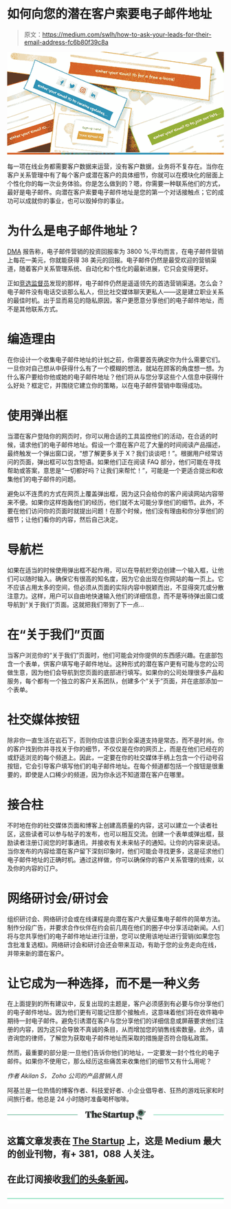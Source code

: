 # 如何向您的潜在客户索要电子邮件地址

> 原文：<https://medium.com/swlh/how-to-ask-your-leads-for-their-email-address-fc6b80f39c8a>

![](img/fc9fb52465302f5371fc58413af49593.png)

每一项在线业务都需要客户数据来运营，没有客户数据，业务将不复存在。当你在客户关系管理中有了每个客户或潜在客户的具体细节，你就可以在模块化的层面上个性化你的每一次业务体验。你是怎么做到的？嗯，你需要一种联系他们的方式，最好是电子邮件。向潜在客户索要电子邮件地址是您的第一个对话接触点；它的成功可以成就你的事业，也可以毁掉你的事业。

# 为什么是电子邮件地址？

[DMA](https://www.emailmonday.com/dma-national-client-email-report-2015/) 报告称，电子邮件营销的投资回报率为 3800 %;平均而言，在电子邮件营销上每花一美元，你就能获得 38 美元的回报。电子邮件仍然是最受欢迎的营销渠道，随着客户关系管理系统、自动化和个性化的最新进展，它只会变得更好。

正如[竞选监督员](https://www.campaignmonitor.com/resources/guides/insights-research-report/)发现的那样，电子邮件仍然是遥遥领先的首选营销渠道。怎么会？电子邮件没有电话交谈那么私人，但比社交媒体聊天更私人——这是建立职业关系的最佳时机。出于显而易见的隐私原因，客户更愿意分享他们的电子邮件地址，而不是其他联系方式。

# 编造理由

在你设计一个收集电子邮件地址的计划之前，你需要首先确定你为什么需要它们。一旦你对自己想从中获得什么有了一个模糊的想法，就站在顾客的角度想一想。为什么客户要给你他或她的电子邮件地址？他们将从与您分享这些个人信息中获得什么好处？框定它，并围绕它建立你的策略，以在电子邮件营销中取得成功。

# 使用弹出框

当潜在客户登陆你的网页时，你可以用合适的工具监控他们的活动，在合适的时候，请求他们的电子邮件地址。假设一个潜在客户花了大量的时间阅读产品描述，最终触发一个弹出窗口说，“想了解更多关于 X？我们谈谈吧！”。根据用户经常访问的页面，弹出框可以包含短语。如果他们正在阅读 FAQ 部分，他们可能在寻找帮助或答案，意思是“一切都好吗？让我们来帮忙！”，可能是一个更适合提出和收集他们的电子邮件的问题。

避免以不连贯的方式在网页上覆盖弹出框，因为这只会给你的客户阅读网站内容带来不便。如果你这样炮轰他们的经历，他们就不太可能分享他们的细节。此外，不要在他们访问你的页面时就提出问题！在那个时候，他们没有理由和你分享他们的细节；让他们看你的内容，然后自己决定。

# 导航栏

如果在适当的时候使用弹出框不起作用，可以在导航栏旁边创建一个输入框，让他们可以随时输入。确保它有很高的知名度，因为它会出现在你网站的每一页上。它不应该占用太多的空间，但必须从页面的实际内容中脱颖而出，不显得突兀或分散注意力。这样，用户可以自由地快速输入他们的详细信息，而不是等待弹出窗口或导航到“关于我们”页面。这就把我们带到了下一点…

# 在“关于我们”页面

当客户浏览你的“关于我们”页面时，他们可能会对你提供的东西感兴趣。在底部包含一个表单，供客户填写电子邮件地址。这种形式的潜在客户更有可能与您的公司做生意，因为他们会导航到您页面的底部进行填写。如果你的公司处理很多产品和服务，每个都有一个独立的客户关系团队，创建多个“关于”页面，并在底部添加一个表单。

# 社交媒体按钮

除非你一直生活在岩石下，否则你应该意识到全渠道支持是常态，而不是时尚。你的客户找到你并寻找关于你的细节，不仅仅是在你的网页上，而是在他们已经在的或舒适浏览的每个频道上。因此，一定要在你的社交媒体手柄上包含一个行动号召按钮，它会引导客户填写他们的电子邮件地址。在每个频道都包括一个按钮是很重要的，即使是人口稀少的频道，因为你永远不知道潜在客户在哪里。

# 接合柱

不时地在你的社交媒体页面和博客上创建高质量的内容，这可以建立一个读者社区，这些读者可以参与帖子的发布，也可以相互交流。创建一个表单或弹出框，鼓励读者注册订阅您的时事通讯，并接收有关未来帖子的通知。让你的内容来说话。当你发布的内容给潜在客户留下深刻印象时，他们可能会寻找更多，这是征求他们电子邮件地址的正确时机。通过这样做，你可以确保你的客户关系管理的线索，以及你的内容的订户。

# 网络研讨会/研讨会

组织研讨会、网络研讨会或在线课程是向潜在客户大量征集电子邮件的简单方法。制作分段广告，并要求合作伙伴在约会前几周在他们的圈子中分享活动新闻。人们将与您共享他们的电子邮件地址进行注册，您可以使用该地址进行营销(如果您包含批准复选框)。网络研讨会和研讨会还会带来互动，有助于您的业务走向在线，并带来新的潜在客户。

# 让它成为一种选择，而不是一种义务

在上面提到的所有建议中，反复出现的主题是，客户必须感到有必要与你分享他们的电子邮件地址。因为他们更有可能记住那个接触点，这意味着他们将在收件箱中期待一封电子邮件。避免引诱潜在客户与您分享他们的详细信息或屏蔽要求他们注册的内容，因为这只会导致不真诚的条目，从而增加您的销售线索数量。此外，请咨询您的律师，了解您为获取电子邮件地址而采取的措施是否符合隐私政策。

然而，最重要的部分是:一旦他们告诉你他们的地址，一定要发一封个性化的电子邮件。如果你不使用它，那么经历这些痛苦来收集他们的细节又有什么用呢？

*作者 Akilan S，
Zoho 公司的产品营销人员*

阿基兰是一位热情的博客作者、科技爱好者、小企业倡导者、狂热的游戏玩家和时间旅行者。他总是 24 小时随时准备喝杯咖啡。

[![](img/308a8d84fb9b2fab43d66c117fcc4bb4.png)](https://medium.com/swlh)

## 这篇文章发表在 [The Startup](https://medium.com/swlh) 上，这是 Medium 最大的创业刊物，有+ 381，088 人关注。

## 在此订阅接收[我们的头条新闻](http://growthsupply.com/the-startup-newsletter/)。

[![](img/b0164736ea17a63403e660de5dedf91a.png)](https://medium.com/swlh)
